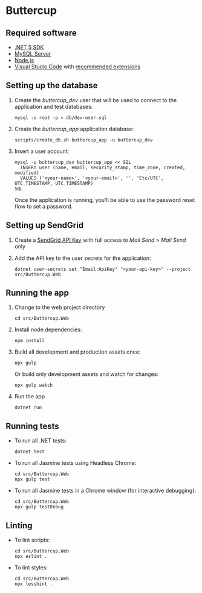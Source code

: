 # Buttercup

## Required software

- [.NET 5 SDK](https://dotnet.microsoft.com/download/dotnet/5.0)
- [MySQL Server](https://dev.mysql.com/downloads/mysql/)
- [Node.js](https://nodejs.org)
- [Visual Studio Code](https://code.visualstudio.com/) with [recommended
  extensions](.vscode/extensions.json)

## Setting up the database

1.  Create the _buttercup_dev_ user that will be used to connect to the
    application and test databases:

        mysql -u root -p < db/dev-user.sql

2.  Create the _buttercup_app_ application database:

        scripts/create_db.sh buttercup_app -u buttercup_dev

3.  Insert a user account:

        mysql -u buttercup_dev buttercup_app << SQL
          INSERT user (name, email, security_stamp, time_zone, created, modified)
          VALUES ('<your-name>', '<your-email>', '', 'Etc/UTC', UTC_TIMESTAMP, UTC_TIMESTAMP)
        SQL

    Once the application is running, you'll be able to use the password reset
    flow to set a password.

## Setting up SendGrid

1.  Create a [SendGrid API Key](https://app.sendgrid.com/settings/api_keys) with
    full access to _Mail Send_ > _Mail Send_ only

2.  Add the API key to the user secrets for the application:

        dotnet user-secrets set "Email:ApiKey" "<your-api-key>" --project src/Buttercup.Web

## Running the app

1.  Change to the web project directory

        cd src/Buttercup.Web

2.  Install node dependencies:

        npm install

3.  Build all development and production assets once:

        npx gulp

    Or build only development assets and watch for changes:

        npx gulp watch

4.  Run the app

        dotnet run

## Running tests

- To run all .NET tests:

      dotnet test

- To run all Jasmine tests using Headless Chrome:

      cd src/Buttercup.Web
      npx gulp test

- To run all Jasmine tests in a Chrome window (for interactive debugging):

      cd src/Buttercup.Web
      npx gulp testDebug

## Linting

- To lint scripts:

      cd src/Buttercup.Web
      npx eslint .

- To lint styles:

      cd src/Buttercup.Web
      npx lesshint .
